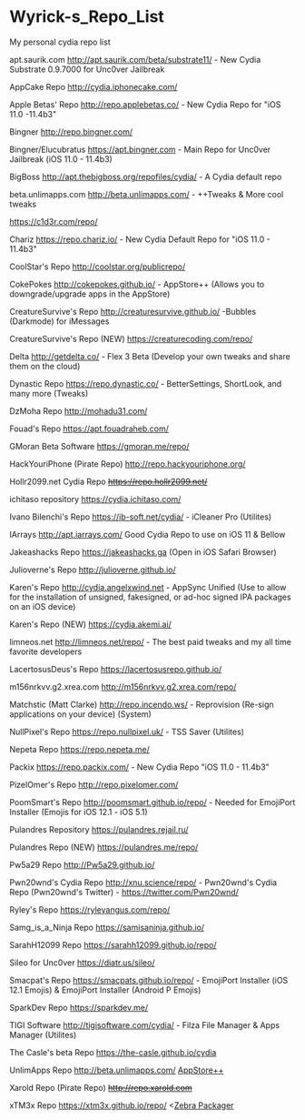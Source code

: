 # Wyrick-s_Repo_List
My personal cydia repo list

apt.saurik.com
http://apt.saurik.com/beta/substrate11/ - New Cydia Substrate 0.9.7000 for Unc0ver Jailbreak

AppCake Repo
http://cydia.iphonecake.com/

Apple Betas' Repo
http://repo.applebetas.co/ - New Cydia Repo for "iOS 11.0 -11.4b3"

Bingner
http://repo.bingner.com/

Bingner/Elucubratus
https://apt.bingner.com - Main Repo for Unc0ver Jailbreak (iOS 11.0 - 11.4b3)

BigBoss
http://apt.thebigboss.org/repofiles/cydia/ - A Cydia default repo

beta.unlimapps.com
http://beta.unlimapps.com/ - ++Tweaks & More cool tweaks

https://c1d3r.com/repo/

Chariz
https://repo.chariz.io/ - New Cydia Default Repo for "iOS 11.0 - 11.4b3"

CoolStar's Repo
http://coolstar.org/publicrepo/

CokePokes
http://cokepokes.github.io/ - AppStore++ (Allows you to downgrade/upgrade apps in the AppStore)

CreatureSurvive's Repo
http://creaturesurvive.github.io/ -Bubbles (Darkmode) for iMessages

CreatureSurvive's Repo (NEW)
https://creaturecoding.com/repo/

Delta
http://getdelta.co/ - Flex 3 Beta (Develop your own tweaks and share them on the cloud)

Dynastic Repo
https://repo.dynastic.co/ - BetterSettings, ShortLook, and many more (Tweaks)

DzMoha Repo
http://mohadu31.com/

Fouad's Repo
https://apt.fouadraheb.com/

GMoran Beta Software
https://gmoran.me/repo/

HackYouriPhone (Pirate Repo)
http://repo.hackyouriphone.org/

Hollr2099.net Cydia Repo
<del>https://repo.hollr2099.net/</del>

ichitaso repository
https://cydia.ichitaso.com/

Ivano Bilenchi's Repo
https://ib-soft.net/cydia/ - iCleaner Pro (Utilites)

IArrays
http://apt.iarrays.com/ Good Cydia Repo to use on iOS 11 & Bellow

Jakeashacks Repo
https://jakeashacks.ga (Open in iOS Safari Browser)

Julioverne's Repo
http://julioverne.github.io/

Karen's Repo
http://cydia.angelxwind.net - AppSync Unified (Use to allow for the installation of unsigned, fakesigned, or ad-hoc signed IPA packages on an iOS device)

Karen's Repo (NEW)
https://cydia.akemi.ai/ 

limneos.net
http://limneos.net/repo/ - The best paid tweaks and my all time favorite developers 

LacertosusDeus's Repo
https://lacertosusrepo.github.io/

m156nrkvv.g2.xrea.com
http://m156nrkvv.g2.xrea.com/repo/

Matchstic (Matt  Clarke)
http://repo.incendo.ws/ - Reprovision (Re-sign applications on your device) (System) 

NullPixel's Repo
https://repo.nullpixel.uk/ - TSS Saver (Utilites)

Nepeta Repo
https://repo.nepeta.me/

Packix
https://repo.packix.com/ - New Cydia Repo "iOS 11.0 - 11.4b3"

PizelOmer's Repo
http://repo.pixelomer.com/

PoomSmart's Repo
http://poomsmart.github.io/repo/ - Needed for EmojiPort Installer (Emojis for iOS 12.1 - iOS 5.1) 

Pulandres Repository
https://pulandres.rejail.ru/

Pulandres Repo (NEW)
https://pulandres.me/repo/

Pw5a29 Repo
http://Pw5a29.github.io/

Pwn20wnd's Cydia Repo
http://xnu.science/repo/ - Pwn20wnd's Cydia Repo  (Pwn20wnd's Twitter) - https://twitter.com/Pwn20wnd/

Ryley's Repo
https://ryleyangus.com/repo/

Samg_is_a_Ninja Repo
https://samisaninja.github.io/

SarahH12099 Repo
https://sarahh12099.github.io/repo/

Sileo for Unc0ver
https://diatr.us/sileo/

Smacpat's Repo
https://smacpats.github.io/repo/ - EmojiPort Installer (iOS 12.1 Emojis) & EmojiPort Installer (Android P Emojis)

SparkDev Repo
https://sparkdev.me/

TIGI Software
http://tigisoftware.com/cydia/    - Filza File Manager & Apps Manager (Utilites)

The Casle's beta Repo
https://the-casle.github.io/cydia

UnlimApps Repo
http://beta.unlimapps.com/ <u>AppStore++</u>

Xarold Repo (Pirate Repo)
<del>http://repo.xarold.com</del>

xTM3x Repo
https://xtm3x.github.io/repo/ <<u>Zebra Packager</u>
